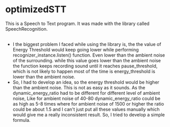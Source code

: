 # optimizedSTT
This is a Speech to Text  program. 
It was made with the library called SpeechRecognition.<br>
<br>
- I the biggest problem I faced while using the library is, the the value of Energy Threshold would keep going lower while performing recognizer_instance.listen() function. Even lower than the ambient noise of the surrounding. while this value goes lower than the ambient noise the function keeps recording sound until it reaches pause_threshold, which is not likely to happen most of the time is energy_threshold is lower than the ambient noise. <br>
- So, I had to develop an idea, so the energy threshold would be higher than the ambient noise. This is not as easy as it sounds. As the dynamic_energy_ratio had to be different for different level of ambient noise, Like for ambient noise of 40-80 dynamic_energy_ratio could be as high as 5-8 times where for ambient noise of 1500 or higher the ratio could be about 1.5 and I can't just put all these values manually which would give me a really inconsistent result. So, I tried to develop a simple formula.<br>
